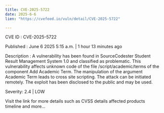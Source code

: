 ```yaml
---
title: CVE-2025-5722
date: 2025-6-6
lien: "https://cvefeed.io/vuln/detail/CVE-2025-5722"

---
```


CVE ID : CVE-2025-5722

Published :  June 6
2025
5:15 a.m. | 1 hour
13 minutes ago

Description : A vulnerability has been found in SourceCodester Student Result Management System 1.0 and classified as problematic. This vulnerability affects unknown code of the file /script/academic/terms of the component Add Academic Term. The manipulation of the argument Academic Term leads to cross site scripting. The attack can be initiated remotely. The exploit has been disclosed to the public and may be used.

Severity: 2.4 | LOW

Visit the link for more details
such as CVSS details
affected products
timeline
and more...
